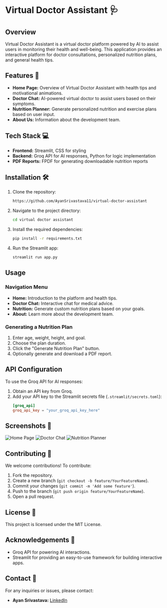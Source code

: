 # Virtual Doctor Assistant 🩺

## Overview
Virtual Doctor Assistant is a virtual doctor platform powered by AI to assist users in monitoring their health and well-being. This application provides an interactive platform for doctor consultations, personalized nutrition plans, and general health tips.

## Features 🌟
- **Home Page:** Overview of Virtual Doctor Assistant with health tips and motivational animations.
- **Doctor Chat:** AI-powered virtual doctor to assist users based on their symptoms.
- **Nutrition Planner:** Generate personalized nutrition and exercise plans based on user input.
- **About Us:** Information about the development team.

## Tech Stack 💻
- **Frontend:** Streamlit, CSS for styling
- **Backend:** Groq API for AI responses, Python for logic implementation
- **PDF Reports:** FPDF for generating downloadable nutrition reports

## Installation 🛠️

1. Clone the repository:
   ```bash
   https://github.com/AyanSrivastava11/virtual-doctor-assistant
   ```

2. Navigate to the project directory:
   ```bash
   cd virtual doctor assistant
   ```

3. Install the required dependencies:
   ```bash
   pip install -r requirements.txt
   ```

4. Run the Streamlit app:
   ```bash
   streamlit run app.py
   ```

## Usage

### Navigation Menu
- **Home:** Introduction to the platform and health tips.
- **Doctor Chat:** Interactive chat for medical advice.
- **Nutrition:** Generate custom nutrition plans based on your goals.
- **About:** Learn more about the development team.

### Generating a Nutrition Plan
1. Enter age, weight, height, and goal.
2. Choose the plan duration.
3. Click the "Generate Nutrition Plan" button.
4. Optionally generate and download a PDF report.

## API Configuration
To use the Groq API for AI responses:
1. Obtain an API key from Groq.
2. Add your API key to the Streamlit secrets file (`.streamlit/secrets.toml`):
   ```toml
   [groq_api]
   groq_api_key = "your_groq_api_key_here"
   ```

## Screenshots 📸
![Home Page](pic1.png)
![Doctor Chat](pic2.png)
![Nutrition Planner](pic3.png)

## Contributing 🤝
We welcome contributions! To contribute:
1. Fork the repository.
2. Create a new branch (`git checkout -b feature/YourFeatureName`).
3. Commit your changes (`git commit -m 'Add some feature'`).
4. Push to the branch (`git push origin feature/YourFeatureName`).
5. Open a pull request.

## License 📜
This project is licensed under the MIT License.

## Acknowledgements 🙏
- Groq API for powering AI interactions.
- Streamlit for providing an easy-to-use framework for building interactive apps.

## Contact 📧
For any inquiries or issues, please contact:
- **Ayan Srivastava:** [LinkedIn](https://www.linkedin.com/in/ayan-srivastava11/)

